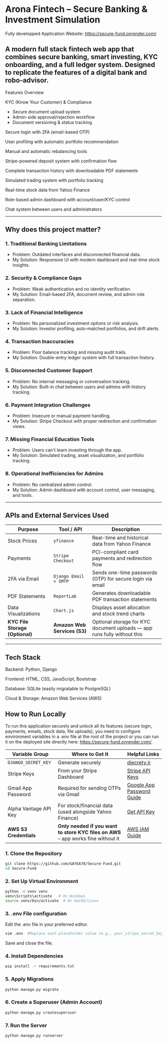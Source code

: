 # Arona Fintech – Secure Banking & Investment Simulation


Fully developped Application Website: https://secure-fund.onrender.com/ 



## A modern full stack fintech web app that combines secure banking, smart investing, KYC onboarding, and a full ledger system. Designed to replicate the features of a digital bank and robo-advisor.

Features Overview

 KYC (Know Your Customer) & Compliance
- Secure document upload system
- Admin-side approval/rejection workflow
- Document versioning & status tracking

Secure login with 2FA (email-based OTP)

User profiling with automatic portfolio recommendation

Manual and automatic rebalancing tools

Stripe-powered deposit system with confirmation flow

Complete transaction history with downloadable PDF statements

Simulated trading system with portfolio tracking

Real-time stock data from Yahoo Finance

Role-based admin dashboard with account/user/KYC control

Chat system between users and administrators

---

## Why does this project matter?

### 1. Traditional Banking Limitations
- Problem: Outdated interfaces and disconnected financial data.
- My Solution: Responsive UI with modern dashboard and real-time stock insights.

### 2. Security & Compliance Gaps
- Problem: Weak authentication and no identity verification.
- My Solution: Email-based 2FA,  document review, and admin role separation.

### 3. Lack of Financial Intelligence
- Problem: No personalized investment options or risk analysis.
- My Solution: Investor profiling, auto-matched portfolios, and drift alerts.

### 4. Transaction Inaccuracies
- Problem: Poor balance tracking and missing audit trails.
- My Solution: Double-entry ledger system with full transaction history.

### 5. Disconnected Customer Support
- Problem: No internal messaging or conversation tracking.
- My Solution: Built-in chat between users and admins with history tracking.

### 6. Payment Integration Challenges
- Problem: Insecure or manual payment handling.
- My Solution: Stripe Checkout with proper redirection and confirmation views.

### 7. Missing Financial Education Tools
- Problem: Users can't learn investing through the app.
- My Solution: Simulated trading, asset visualization, and portfolio tracking.

### 8. Operational Inefficiencies for Admins
- Problem: No centralized admin control.
- My Solution: Admin dashboard with account control, user messaging, and  tools.

---

## APIs and External Services Used

| Purpose                         | Tool / API                   | Description                                                             |
| ------------------------------- | ---------------------------- | ----------------------------------------------------------------------- |
| Stock Prices                    | `yfinance`                   | Real-time and historical data from Yahoo Finance                        |
| Payments                        | `Stripe Checkout`            | PCI-compliant card payments and redirection flow                        |
| 2FA via Email                   | `Django Email + SMTP`        | Sends one-time passwords (OTP) for secure login via email               |
| PDF Statements                  | `ReportLab`                  | Generates downloadable PDF transaction statements                       |
| Data Visualizations             | `Chart.js`                   | Displays asset allocation and stock trend charts                        |
| **KYC File Storage (Optional)** | **Amazon Web Services (S3)** | Optional storage for KYC document uploads — app runs fully without this |


---
## Tech Stack
Backend: Python, Django

Frontend: HTML, CSS, JavaScript, Bootstrap

Database: SQLite (easily migratable to PostgreSQL)

Cloud & Storage: Amazon Web Services (AWS)
## How to Run Locally

To run this application securely and unlock all its features (secure login, payments, emails, stock data, file uploads), you need to configure environment variables in a .env file at the root of the project or you can run it on the deployed site directly here: https://secure-fund.onrender.com/.

| Variable Group         | Where to Get It                                                                   | Helpful Links                                                                                     |
| ---------------------- | --------------------------------------------------------------------------------- | ------------------------------------------------------------------------------------------------- |
| `DJANGO_SECRET_KEY`    | Generate securely                                                                 | [djecrety.ir](https://djecrety.ir/)                                                               |
| Stripe Keys            | From your Stripe Dashboard                                                        | [Stripe API Keys](https://dashboard.stripe.com/apikeys)                                           |
| Gmail App Password     | Required for sending OTPs via Gmail                                               | [Google App Password Guide](https://support.google.com/accounts/answer/185833)                    |
| Alpha Vantage API Key  | For stock/financial data (used alongside Yahoo Finance)                           | [Get API Key](https://www.alphavantage.co/support/#api-key)                                       |
| **AWS S3 Credentials** | **Only needed if you want to store KYC files on AWS** – app works fine without it | [AWS IAM Guide](https://docs.aws.amazon.com/IAM/latest/UserGuide/id_credentials_access-keys.html) |


### 1. Clone the Repository

```bash
git clone https://github.com/GAYEA78/Secure-Fund.git
cd Secure-Fund
```

### 2. Set Up Virtual Environment

```bash
python -m venv venv
venv\Scripts\activate   # On Windows
source venv/bin/activate  # On macOS/Linux
```
### 3. .env File configuration
Edit the .env file in your preferred editor.

```bash
vim .env  #Replace each placeholder value (e.g., your_stripe_secret_key) with your actual credentials.
```
Save and close the file.


### 4. Install Dependencies

```bash
pip install -r requirements.txt
```

### 5. Apply Migrations

```bash
python manage.py migrate
```

### 6. Create a Superuser (Admin Account)

```bash
python manage.py createsuperuser
```

### 7. Run the Server
```bash
python manage.py runserver
```

